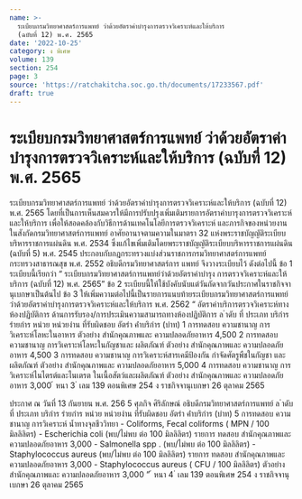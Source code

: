 ```yaml
---
name: >-
  ระเบียบกรมวิทยาศาสตร์การแพทย์ ว่าด้วยอัตราค่าบำรุงการตรวจวิเคราะห์และให้บริการ
  (ฉบับที่ 12) พ.ศ. 2565
date: '2022-10-25'
category: ง พิเศษ
volume: 139
section: 254
page: 3
source: 'https://ratchakitcha.soc.go.th/documents/17233567.pdf'
draft: true
---
```


# ระเบียบกรมวิทยาศาสตร์การแพทย์ ว่าด้วยอัตราค่าบำรุงการตรวจวิเคราะห์และให้บริการ (ฉบับที่ 12) พ.ศ. 2565

ระเบียบกรมวิทยาศาสตร์การแพทย์ ว่าด้วยอัตราค่าบำรุงการตรวจวิเคราะห์และให้บริการ (ฉบับที่ 12) พ.ศ. 2565 โดยที่เป็นการเห็นสมควรให้มีการปรับปรุงเพิ่มเติมรายการอัตราค่าบารุงการตรวจวิเคราะห์ และให้บริการ เพื่อให้สอดคล้องกับวิธีการด้านเทคโนโลยีการตรวจวิเคราะห์ และภารกิจของหน่วยงาน ในสังกัดกรมวิทยาศาสตร์การแพทย์ อาศัยอานาจตามความในมาตรา 32 แห่งพระราชบัญญัติระเบียบบริหารราชการแผ่นดิน พ.ศ. 2534 ซึ่งแก้ไขเพิ่มเติมโดยพระราชบัญญัติระเบียบบริหารราชการแผ่นดิน (ฉบับที่ 5) พ.ศ. 2545 ประกอบกับกฎกระทรวงแบ่งส่วนราชการกรมวิทยาศาสตร์การแพทย์ กระทรวงสาธารณสุข พ.ศ. 2552 อธิบดีกรมวิทยาศาสตร์การ แพทย์ จึงวางระเบียบไว้ ดังต่อไปนี้ ข้อ 1 ระเบียบนี้เรียกว่า “ ระเบียบกรมวิทยาศาสตร์การแพทย์ว่าด้วยอัตราค่าบำรุง การตรวจวิเคราะห์และให้บริการ (ฉบับที่ 12) พ.ศ. 2565” ข้อ 2 ระเบียบนี้ให้ใช้บังคับนับแต่วันถัดจากวันประกาศในราชกิจจานุเบกษาเป็นต้นไป ข้อ 3 ให้เพิ่มความต่อไปนี้เป็นรายการแนบท้ายระเบียบกรมวิทยาศาสตร์การแพทย์ ว่าด้วยอัตราค่าบำรุงการตรวจวิเคราะห์และให้บริการ พ.ศ. 2562 “ อัตราค่าบริการตรวจวิเคราะห์ทางห้องปฏิบัติการ ด้านการรับรอง/การประเมินความสามารถทางห้องปฏิบัติการ ล ําดับ ที่ ประเภท บริกําร รํายกําร หน่วย หน่วยงําน ที่รับผิดชอบ อัตรํา ค่ําบริกําร (บําท) 1 การทดสอบ ความชานาญ การวิเคราะห์โลหะในอาหาร ตัวอย่าง สำนักคุณภาพและ ความปลอดภัยอาหาร 4,500 2 การทดสอบ ความชานาญ การวิเคราะห์โลหะในกัญชาและ ผลิตภัณฑ์ ตัวอย่าง สำนักคุณภาพและ ความปลอดภัยอาหาร 4,500 3 การทดสอบ ความชานาญ การวิเคราะห์สารเคมีป้องกัน กำจัดศัตรูพืชในกัญชา และผลิตภัณฑ์ ตัวอย่าง สำนักคุณภาพและ ความปลอดภัยอาหาร 5,000 4 การทดสอบ ความชานาญ การวิเคราะห์ไนไตรต์และไนเตรต ในเนื้อสัตว์และผลิตภัณฑ์ ตัวอย่าง สำนักคุณภาพและ ความปลอดภัยอาหาร 3,000 ้ หนา 3 ่ เลม 139 ตอนพิเศษ 254 ง ราชกิจจานุเบกษา 26 ตุลาคม 2565

ประกาศ ณ วันที่ 13 กันยายน พ.ศ. 256 5 ศุภกิจ ศิริลักษณ์ อธิบดีกรมวิทยาศาสตร์การแพทย์ ล ําดับ ที่ ประเภท บริกําร รํายกําร หน่วย หน่วยงําน ที่รับผิดชอบ อัตรํา ค่ําบริกําร (บําท) 5 การทดสอบ ความชานาญ การวิเคราะห์ น้ำทางจุลชีววิทยา - Coliforms, Fecal coliforms ( MPN / 100 มิลลิลิตร) - Escherichia coli (พบ/ไม่พบ ต่อ 100 มิลลิลิตร) รายการ ทดสอบ สำนักคุณภาพและ ความปลอดภัยอาหาร 3,000 - Salmonella spp . (พบ/ไม่พบ ต่อ 100 มิลลิลิตร) - Staphylococcus aureus (พบ/ไม่พบ ต่อ 100 มิลลิลิตร) รายการ ทดสอบ สำนักคุณภาพและ ความปลอดภัยอาหาร 3,000 - Staphylococcus aureus ( CFU / 100 มิลลิลิตร) ตัวอย่าง สำนักคุณภาพและ ความปลอดภัยอาหาร 3,000 ” ้ หนา 4 ่ เลม 139 ตอนพิเศษ 254 ง ราชกิจจานุเบกษา 26 ตุลาคม 2565
